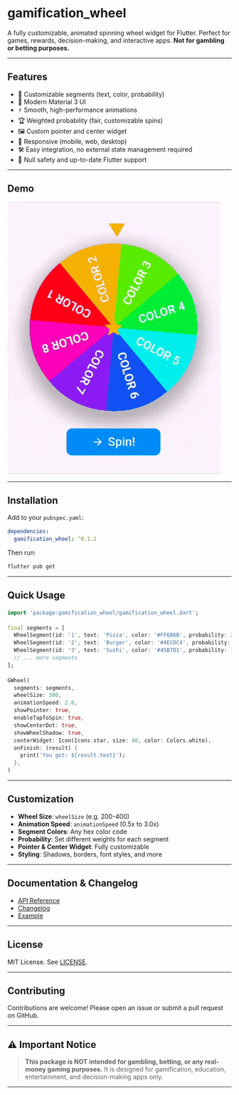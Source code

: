 # gamification_wheel

A fully customizable, animated spinning wheel widget for Flutter. Perfect for games, rewards, decision-making, and interactive apps. **Not for gambling or betting purposes.**

---

## Features

- 🎯 Customizable segments (text, color, probability)
- 🎨 Modern Material 3 UI
- ⚡ Smooth, high-performance animations
- 🏆 Weighted probability (fair, customizable spins)
- 🖼️ Custom pointer and center widget
- 📱 Responsive (mobile, web, desktop)
- 🛠️ Easy integration, no external state management required
- 📝 Null safety and up-to-date Flutter support

---

## Demo

![Gamification Wheel Demo](assets/gifs/demo.gif)

---

## Installation

Add to your `pubspec.yaml`:

```yaml
dependencies:
  gamification_wheel: ^0.1.2
```

Then run:
```bash
flutter pub get
```

---

## Quick Usage

```dart
import 'package:gamification_wheel/gamification_wheel.dart';

final segments = [
  WheelSegment(id: '1', text: 'Pizza', color: '#FF6B6B', probability: 2.0),
  WheelSegment(id: '2', text: 'Burger', color: '#4ECDC4', probability: 1.0),
  WheelSegment(id: '3', text: 'Sushi', color: '#45B7D1', probability: 1.0),
  // ... more segments
];

GWheel(
  segments: segments,
  wheelSize: 300,
  animationSpeed: 2.0,
  showPointer: true,
  enableTapToSpin: true,
  showCenterDot: true,
  showWheelShadow: true,
  centerWidget: Icon(Icons.star, size: 40, color: Colors.white),
  onFinish: (result) {
    print('You got: ${result.text}');
  },
)
```

---

## Customization

- **Wheel Size**: `wheelSize` (e.g. 200-400)
- **Animation Speed**: `animationSpeed` (0.5x to 3.0x)
- **Segment Colors**: Any hex color code
- **Probability**: Set different weights for each segment
- **Pointer & Center Widget**: Fully customizable
- **Styling**: Shadows, borders, font styles, and more

---

## Documentation & Changelog

- [API Reference](https://pub.dev/documentation/gamification_wheel/latest/)
- [Changelog](https://pub.dev/packages/gamification_wheel/changelog)
- [Example](https://github.com/Tahaylmz/gamification-wheel/tree/main/example)

---

## License

MIT License. See [LICENSE](https://github.com/Tahaylmz/gamification-wheel/blob/main/LICENSE).

---

## Contributing

Contributions are welcome! Please open an issue or submit a pull request on GitHub.

---

## ⚠️ Important Notice

> **This package is NOT intended for gambling, betting, or any real-money gaming purposes.**
> It is designed for gamification, education, entertainment, and decision-making apps only.

---
